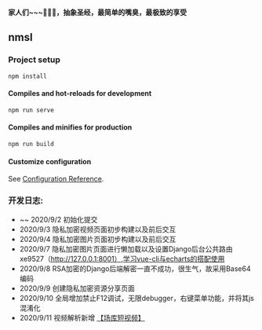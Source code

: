 **家人们~~~🤕🤕🤕，抽象圣经，最简单的嘴臭，最极致的享受**

## nmsl

### Project setup
```
npm install
```

#### Compiles and hot-reloads for development
```
npm run serve
```

#### Compiles and minifies for production
```
npm run build
```

#### Customize configuration
See [Configuration Reference](https://cli.vuejs.org/config/).

### 开发日志:

   - ~~ 2020/9/2 初始化提交
   - 2020/9/3 隐私加密视频页面初步构建以及前后交互
   - 2020/9/4 隐私加密图片页面初步构建以及前后交互
   - 2020/9/7 隐私加密图片页面进行懒加载以及设置Django后台公共路由xe9527（http://127.0.0.1:8001）,学习vue-cli与echarts的搭配使用
   - 2020/9/8 RSA加密的Django后端解密一直不成功，很生气，故采用Base64编码
   - 2020/9/9 创建隐私加密资源分享页面
   - 2020/9/10 全局增加禁止F12调试，无限debugger，右键菜单功能，并将其js混淆化
   - 2020/9/11 视频解析新增 [【场库短视频】](https://www.vmovier.com/)
